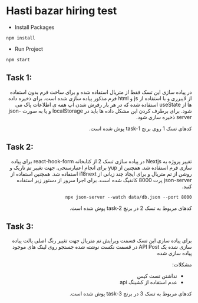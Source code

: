 # Hasti bazar hiring test

- Install Packages

```
npm install
```

- Run Project

```
npm start
```

## Task 1:

<div dir='rtl' align='right'>
در پیاده سازی این تسک فقط از متریال استفاده شده و برای ساخت فرم بدون استفاده از لایبرری و با استفاده از js و html فرم مذکور پیاده سازی شده است.
برای ذخیره داده ها از useState استفاده شده که در هر بار رفرش شدن اپ همه ی اطلاعات پاک می شود.
برای برطرف کردن این مشکل داده ها باید در localStorage و یا به صورت json-server ذخیره سازی شود.

کدهای تسک 1 روی برنچ task-1 پوش شده است.
</div>

## Task 2:

<div dir='rtl' align='right'>
تغییر پروژه به Nextjs
در پیاده سازی تسک 2 از کتابخانه react-hook-form برای پیاده سازی فرم استفاده شد. همچنین از yup برای انجام اعتبارسنحی.
جهت تغییر تم تاریک و روشن از تم متریال و برای ایجاد چند زبانی از i18next استفاده شد.
همچنین استفاده از json-server پرت 8000 کانفیگ شده است.
برای اجرا سرور از دستور زیر استفاده کنید.

```
npx json-server --watch data/db.json --port 8000
```

کدهای مربوط به تسک 2 در برنچ task-2 پوش شده است.
</div>

## Task 3:

<div dir='rtl' align='right'>
برای پیاده سازی این تسک قسمت ویرایش تم متریال جهت تغییر رنگ اصلی پالت پیاده سازی شده
یک API Post در قسمت نکست نوشته شده
جستجو روی لینک های موجود پیاده سازی شده

مشکلات:
- نداشتن تست کیس
- عدم استفاده از کشینگ api

کدهای مربوط به تسک 3 در برنچ task-3 پوش شده است.
</div>